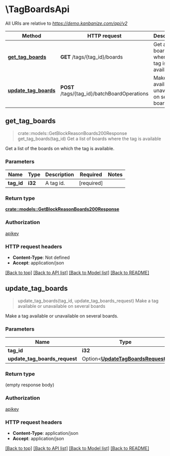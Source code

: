 # \TagBoardsApi

All URIs are relative to *https://demo.kanbanize.com/api/v2*

Method | HTTP request | Description
------------- | ------------- | -------------
[**get_tag_boards**](TagBoardsApi.md#get_tag_boards) | **GET** /tags/{tag_id}/boards | Get a list of boards where the tag is available
[**update_tag_boards**](TagBoardsApi.md#update_tag_boards) | **POST** /tags/{tag_id}/batchBoardOperations | Make a tag available or unavailable on several boards



## get_tag_boards

> crate::models::GetBlockReasonBoards200Response get_tag_boards(tag_id)
Get a list of boards where the tag is available

Get a list of the boards on which the tag is available.

### Parameters


Name | Type | Description  | Required | Notes
------------- | ------------- | ------------- | ------------- | -------------
**tag_id** | **i32** | A tag id. | [required] |

### Return type

[**crate::models::GetBlockReasonBoards200Response**](getBlockReasonBoards_200_response.md)

### Authorization

[apikey](../README.md#apikey)

### HTTP request headers

- **Content-Type**: Not defined
- **Accept**: application/json

[[Back to top]](#) [[Back to API list]](../README.md#documentation-for-api-endpoints) [[Back to Model list]](../README.md#documentation-for-models) [[Back to README]](../README.md)


## update_tag_boards

> update_tag_boards(tag_id, update_tag_boards_request)
Make a tag available or unavailable on several boards

Make a tag available or unavailable on several boards.

### Parameters


Name | Type | Description  | Required | Notes
------------- | ------------- | ------------- | ------------- | -------------
**tag_id** | **i32** | A tag id. | [required] |
**update_tag_boards_request** | Option<[**UpdateTagBoardsRequest**](UpdateTagBoardsRequest.md)> |  |  |

### Return type

 (empty response body)

### Authorization

[apikey](../README.md#apikey)

### HTTP request headers

- **Content-Type**: application/json
- **Accept**: application/json

[[Back to top]](#) [[Back to API list]](../README.md#documentation-for-api-endpoints) [[Back to Model list]](../README.md#documentation-for-models) [[Back to README]](../README.md)

